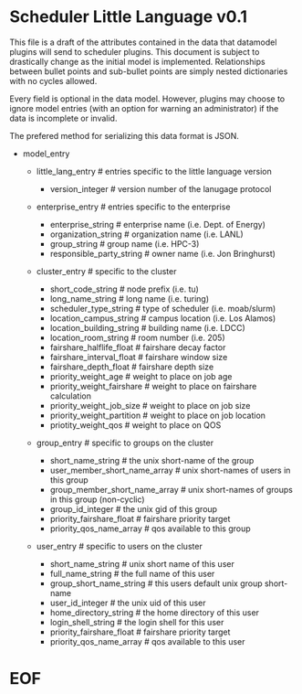 Scheduler Little Language v0.1
==============================
This file is a draft of the attributes contained in the data that datamodel
plugins will send to scheduler plugins. This document is subject to drastically
change as the initial model is implemented. Relationships between bullet points
and sub-bullet points are simply nested dictionaries with no cycles allowed.

Every field is optional in the data model. However, plugins may choose to ignore
model entries (with an option for warning an administrator) if the data is
incomplete or invalid.

The prefered method for serializing this data format is JSON.

* model_entry
  * little_lang_entry                # entries specific to the little language version
    * version_integer                # version number of the lanugage protocol

  * enterprise_entry                 # entries specific to the enterprise
    * enterprise_string              # enterprise name (i.e. Dept. of Energy)
    * organization_string            # organization name (i.e. LANL)
    * group_string                   # group name (i.e. HPC-3)
    * responsible_party_string       # owner name (i.e. Jon Bringhurst)

  * cluster_entry                    # specific to the cluster
    * short_code_string              # node prefix (i.e. tu)
    * long_name_string               # long name (i.e. turing)
    * scheduler_type_string          # type of scheduler (i.e. moab/slurm)
    * location_campus_string         # campus location (i.e. Los Alamos)
    * location_building_string       # building name (i.e. LDCC)
    * location_room_string           # room number (i.e. 205)
    * fairshare_halflife_float       # fairshare decay factor
    * fairshare_interval_float       # fairshare window size
    * fairshare_depth_float          # fairshare depth size
    * priority_weight_age            # weight to place on job age
    * priority_weight_fairshare      # weight to place on fairshare calculation
    * priority_weight_job_size       # weight to place on job size
    * priority_weight_partition      # weight to place on job location
    * priotity_weight_qos            # weight to place on QOS
    
  * group_entry                      # specific to groups on the cluster
    * short_name_string              # the unix short-name of the group
    * user_member_short_name_array   # unix short-names of users in this group
    * group_member_short_name_array  # unix short-names of groups in this group (non-cyclic)
    * group_id_integer               # the unix gid of this group
    * priority_fairshare_float       # fairshare priority target
    * priority_qos_name_array        # qos available to this group

  * user_entry                       # specific to users on the cluster
    * short_name_string              # unix short name of this user
    * full_name_string               # the full name of this user
    * group_short_name_string        # this users default unix group short-name
    * user_id_integer                # the unix uid of this user
    * home_directory_string          # the home directory of this user
    * login_shell_string             # the login shell for this user
    * priority_fairshare_float       # fairshare priority target
    * priority_qos_name_array        # qos available to this user

# EOF
